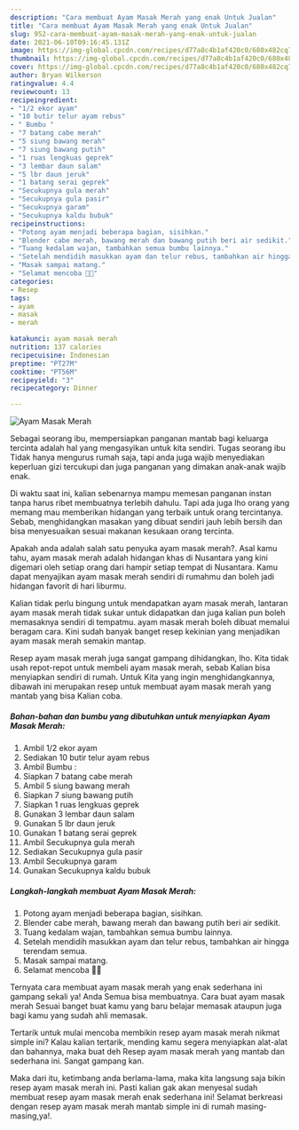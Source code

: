 ```yaml
---
description: "Cara membuat Ayam Masak Merah yang enak Untuk Jualan"
title: "Cara membuat Ayam Masak Merah yang enak Untuk Jualan"
slug: 952-cara-membuat-ayam-masak-merah-yang-enak-untuk-jualan
date: 2021-06-10T09:16:45.131Z
image: https://img-global.cpcdn.com/recipes/d77a8c4b1af420c0/680x482cq70/ayam-masak-merah-foto-resep-utama.jpg
thumbnail: https://img-global.cpcdn.com/recipes/d77a8c4b1af420c0/680x482cq70/ayam-masak-merah-foto-resep-utama.jpg
cover: https://img-global.cpcdn.com/recipes/d77a8c4b1af420c0/680x482cq70/ayam-masak-merah-foto-resep-utama.jpg
author: Bryan Wilkerson
ratingvalue: 4.4
reviewcount: 13
recipeingredient:
- "1/2 ekor ayam"
- "10 butir telur ayam rebus"
- " Bumbu "
- "7 batang cabe merah"
- "5 siung bawang merah"
- "7 siung bawang putih"
- "1 ruas lengkuas geprek"
- "3 lembar daun salam"
- "5 lbr daun jeruk"
- "1 batang serai geprek"
- "Secukupnya gula merah"
- "Secukupnya gula pasir"
- "Secukupnya garam"
- "Secukupnya kaldu bubuk"
recipeinstructions:
- "Potong ayam menjadi beberapa bagian, sisihkan."
- "Blender cabe merah, bawang merah dan bawang putih beri air sedikit."
- "Tuang kedalam wajan, tambahkan semua bumbu lainnya."
- "Setelah mendidih masukkan ayam dan telur rebus, tambahkan air hingga terendam semua."
- "Masak sampai matang."
- "Selamat mencoba 💪😍"
categories:
- Resep
tags:
- ayam
- masak
- merah

katakunci: ayam masak merah 
nutrition: 137 calories
recipecuisine: Indonesian
preptime: "PT27M"
cooktime: "PT56M"
recipeyield: "3"
recipecategory: Dinner

---
```



![Ayam Masak Merah](https://img-global.cpcdn.com/recipes/d77a8c4b1af420c0/680x482cq70/ayam-masak-merah-foto-resep-utama.jpg)

Sebagai seorang ibu, mempersiapkan panganan mantab bagi keluarga tercinta adalah hal yang mengasyikan untuk kita sendiri. Tugas seorang ibu Tidak hanya mengurus rumah saja, tapi anda juga wajib menyediakan keperluan gizi tercukupi dan juga panganan yang dimakan anak-anak wajib enak.

Di waktu  saat ini, kalian sebenarnya mampu memesan panganan instan tanpa harus ribet membuatnya terlebih dahulu. Tapi ada juga lho orang yang memang mau memberikan hidangan yang terbaik untuk orang tercintanya. Sebab, menghidangkan masakan yang dibuat sendiri jauh lebih bersih dan bisa menyesuaikan sesuai makanan kesukaan orang tercinta. 



Apakah anda adalah salah satu penyuka ayam masak merah?. Asal kamu tahu, ayam masak merah adalah hidangan khas di Nusantara yang kini digemari oleh setiap orang dari hampir setiap tempat di Nusantara. Kamu dapat menyajikan ayam masak merah sendiri di rumahmu dan boleh jadi hidangan favorit di hari liburmu.

Kalian tidak perlu bingung untuk mendapatkan ayam masak merah, lantaran ayam masak merah tidak sukar untuk didapatkan dan juga kalian pun boleh memasaknya sendiri di tempatmu. ayam masak merah boleh dibuat memalui beragam cara. Kini sudah banyak banget resep kekinian yang menjadikan ayam masak merah semakin mantap.

Resep ayam masak merah juga sangat gampang dihidangkan, lho. Kita tidak usah repot-repot untuk membeli ayam masak merah, sebab Kalian bisa menyiapkan sendiri di rumah. Untuk Kita yang ingin menghidangkannya, dibawah ini merupakan resep untuk membuat ayam masak merah yang mantab yang bisa Kalian coba.

<!--inarticleads1-->

##### Bahan-bahan dan bumbu yang dibutuhkan untuk menyiapkan Ayam Masak Merah:

1. Ambil 1/2 ekor ayam
1. Sediakan 10 butir telur ayam rebus
1. Ambil  Bumbu :
1. Siapkan 7 batang cabe merah
1. Ambil 5 siung bawang merah
1. Siapkan 7 siung bawang putih
1. Siapkan 1 ruas lengkuas geprek
1. Gunakan 3 lembar daun salam
1. Gunakan 5 lbr daun jeruk
1. Gunakan 1 batang serai geprek
1. Ambil Secukupnya gula merah
1. Sediakan Secukupnya gula pasir
1. Ambil Secukupnya garam
1. Gunakan Secukupnya kaldu bubuk




<!--inarticleads2-->

##### Langkah-langkah membuat Ayam Masak Merah:

1. Potong ayam menjadi beberapa bagian, sisihkan.
1. Blender cabe merah, bawang merah dan bawang putih beri air sedikit.
1. Tuang kedalam wajan, tambahkan semua bumbu lainnya.
1. Setelah mendidih masukkan ayam dan telur rebus, tambahkan air hingga terendam semua.
1. Masak sampai matang.
1. Selamat mencoba 💪😍




Ternyata cara membuat ayam masak merah yang enak sederhana ini gampang sekali ya! Anda Semua bisa membuatnya. Cara buat ayam masak merah Sesuai banget buat kamu yang baru belajar memasak ataupun juga bagi kamu yang sudah ahli memasak.

Tertarik untuk mulai mencoba membikin resep ayam masak merah nikmat simple ini? Kalau kalian tertarik, mending kamu segera menyiapkan alat-alat dan bahannya, maka buat deh Resep ayam masak merah yang mantab dan sederhana ini. Sangat gampang kan. 

Maka dari itu, ketimbang anda berlama-lama, maka kita langsung saja bikin resep ayam masak merah ini. Pasti kalian gak akan menyesal sudah membuat resep ayam masak merah enak sederhana ini! Selamat berkreasi dengan resep ayam masak merah mantab simple ini di rumah masing-masing,ya!.


